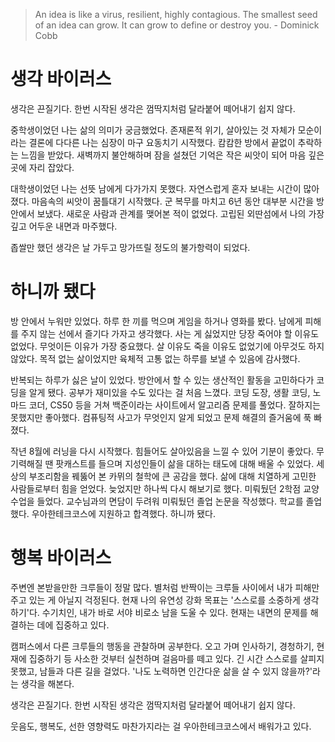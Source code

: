 > An idea is like a virus, resilient, highly contagious. The smallest seed of an idea can grow. It can grow to define or destroy you. \- Dominick Cobb
# 생각 바이러스

생각은 끈질기다. 한번 시작된 생각은 껌딱지처럼 달라붙어 떼어내기 쉽지 않다.  

중학생이었던 나는 삶의 의미가 궁금했었다. 존재론적 위기, 살아있는 것 자체가 모순이라는 결론에 다다른 나는 심장이 마구 요동치기 시작했다. 캄캄한 방에서 끝없이 추락하는 느낌을 받았다. 새벽까지 불안해하며 잠을 설쳤던 기억은 작은 씨앗이 되어 마음 깊은 곳에 자리 잡았다.

대학생이었던 나는 선뜻 남에게 다가가지 못했다. 자연스럽게 혼자 보내는 시간이 많아졌다. 마음속의 씨앗이 꿈틀대기 시작했다. 군 복무를 마치고 6년 동안 대부분 시간을 방 안에서 보냈다. 새로운 사람과 관계를 맺어본 적이 없었다. 고립된 외딴섬에서 나의 가장 깊고 어두운 내면과 마주했다.

좁쌀만 했던 생각은 날 가두고 망가뜨릴 정도의 불가항력이 되었다. 

# 하니까 됐다

방 안에서 누워만 있었다. 하루 한 끼를 먹으며 게임을 하거나 영화를 봤다. 남에게 피해를 주지 않는 선에서 즐기다 가자고 생각했다. 사는 게 싫었지만 당장 죽어야 할 이유도 없었다. 무엇이든 이유가 가장 중요했다. 살 이유도 죽을 이유도 없었기에 아무것도 하지 않았다. 목적 없는 삶이었지만 육체적 고통 없는 하루를 보낼 수 있음에 감사했다.

반복되는 하루가 싫은 날이 있었다. 방안에서 할 수 있는 생산적인 활동을 고민하다가 코딩을 알게 됐다. 공부가 재미있을 수도 있다는 걸 처음 느꼈다. 코딩 도장, 생활 코딩, 노마드 코더, CS50 등을 거쳐 백준이라는 사이트에서 알고리즘 문제를 풀었다. 잘하지는 못했지만 좋아했다. 컴퓨팅적 사고가 무엇인지 알게 되었고 문제 해결의 즐거움에 푹 빠졌다. 

작년 8월에 러닝을 다시 시작했다. 힘들어도 살아있음을 느낄 수 있어 기분이 좋았다. 무기력해질 땐 팟캐스트를 들으며 지성인들이 삶을 대하는 태도에 대해 배울 수 있었다. 세상의 부조리함을 꿰뚫어 본 카뮈의 철학에 큰 공감을 했다. 삶에 대해 치열하게 고민한 사람들로부터 힘을 얻었다. 늦었지만 하나씩 다시 해보기로 했다. 미뤄뒀던 2학점 교양수업을 들었다. 교수님과의 면담이 두려워 미뤄뒀던 졸업 논문을 작성했다. 학교를 졸업했다. 우아한테크코스에 지원하고 합격했다. 하니까 됐다.

# 행복 바이러스

주변엔 본받을만한 크루들이 정말 많다. 별처럼 반짝이는 크루들 사이에서 내가 피해만 주고 있는 게 아닐지 걱정된다. 현재 나의 유연성 강화 목표는 '스스로를 소중하게 생각하기'다. 수기치인, 내가 바로 서야 비로소 남을 도울 수 있다. 현재는 내면의 문제를 해결하는 데에 집중하고 있다.

캠퍼스에서 다른 크루들의 행동을 관찰하며 공부한다. 오고 가며 인사하기, 경청하기, 현재에 집중하기 등 사소한 것부터 실천하며 걸음마를 떼고 있다. 긴 시간 스스로를 살피지 못했고, 남들과 다른 길을 걸었다. '나도 노력하면 인간다운 삶을 살 수 있지 않을까?'라는 생각을 해본다.

생각은 끈질기다. 한번 시작된 생각은 껌딱지처럼 달라붙어 떼어내기 쉽지 않다.  

웃음도, 행복도, 선한 영향력도 마찬가지라는 걸 우아한테크코스에서 배워가고 있다.